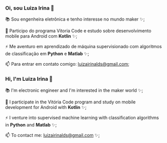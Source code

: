 ### Oi, sou Luiza Irina 👋

📚 Sou engenheira eletrônica e tenho interesse no mundo maker ✨; 

💖 Participo do programa Vitoria Code e estudo sobre desenvolvimento mobile para Android com **Kotlin** ✨; 

⚡ Me aventuro em aprendizado de máquina supervisionado com algoritmos de classificação em **Python** e **Matlab** ✨; 

📫 Para entrar em contato comigo: luizairinalds@gmail.com; 


### Hi, I'm Luiza Irina 👋

📚 I'm electronic engineer and I'm interested in the maker world ✨; 

💖 I participate in the Vitória Code program and study on mobile development for Android with **Kotlin** ✨; 

⚡ I venture into supervised machine learning with classification algorithms in **Python** and **Matlab** ✨; 

📫 To contact me: luizairinalds@gmail.com ✨; 

<!--
**LuizaIrina/LuizaIrina** is a ✨ _special_ ✨ repository because its `README.md` (this file) appears on your GitHub profile.

Here are some ideas to get you started:

- 🔭 I’m currently working on ...
- 🌱 I’m currently learning ...
- 👯 I’m looking to collaborate on ...
- 🤔 I’m looking for help with ...
- 💬 Ask me about ...
- 📫 How to reach me: ...
- 😄 Pronouns: ...
- ⚡ Fun fact: ...
-->
